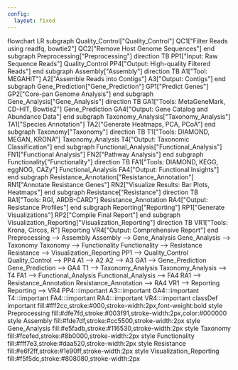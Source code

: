 ```yaml
---
config:
  layout: fixed
---
```

flowchart LR
 subgraph Quality_Control["Quality_Control"]
        QC1["Filter Reads using readfq, bowtie2"]
        QC2["Remove Host Genome Sequences"]
  end
 subgraph Preprocessing["Preprocessing"]
    direction TB
        PP1["Input: Raw Sequence Reads"]
        Quality_Control
        PP4["Output: High-quality Filtered Reads"]
  end
 subgraph Assembly["Assembly"]
    direction TB
        A1["Tool: MEGAHIT"]
        A2["Assemble Reads into Contigs"]
        A3["Output: Contigs"]
  end
 subgraph Gene_Prediction["Gene_Prediction"]
        GP1["Predict Genes"]
        GP2["Core-pan Genome Analysis"]
  end
 subgraph Gene_Analysis["Gene_Analysis"]
    direction TB
        GA1["Tools: MetaGeneMark, CD-HIT, Bowtie2"]
        Gene_Prediction
        GA4["Output: Gene Catalog and Abundance Data"]
  end
 subgraph Taxonomy_Analysis["Taxonomy_Analysis"]
        TA1["Species Annotation"]
        TA2["Generate Heatmaps, PCA, PCoA"]
  end
 subgraph Taxonomy["Taxonomy"]
    direction TB
        T1["Tools: DIAMOND, MEGAN, KRONA"]
        Taxonomy_Analysis
        T4["Output: Taxonomic Classification"]
  end
 subgraph Functional_Analysis["Functional_Analysis"]
        FN1["Functional Analysis"]
        FN2["Pathway Analysis"]
  end
 subgraph Functionality["Functionality"]
    direction TB
        FA1["Tools: DIAMOND, KEGG, eggNOG, CAZy"]
        Functional_Analysis
        FA4["Output: Functional Insights"]
  end
 subgraph Resistance_Annotation["Resistance_Annotation"]
        RN1["Annotate Resistance Genes"]
        RN2["Visualize Results: Bar Plots, Heatmaps"]
  end
 subgraph Resistance["Resistance"]
    direction TB
        RA1["Tools: RGI, ARDB-CARD"]
        Resistance_Annotation
        RA4["Output: Resistance Profiles"]
  end
 subgraph Reporting["Reporting"]
        RP1["Generate Visualizations"]
        RP2["Compile Final Report"]
  end
 subgraph Visualization_Reporting["Visualization_Reporting"]
    direction TB
        VR1["Tools: Krona, Circos, R"]
        Reporting
        VR4["Output: Comprehensive Report"]
  end
    Preprocessing --> Assembly
    Assembly --> Gene_Analysis
    Gene_Analysis --> Taxonomy
    Taxonomy --> Functionality
    Functionality --> Resistance
    Resistance --> Visualization_Reporting
    PP1 --> Quality_Control
    Quality_Control --> PP4
    A1 --> A2
    A2 --> A3
    GA1 --> Gene_Prediction
    Gene_Prediction --> GA4
    T1 --> Taxonomy_Analysis
    Taxonomy_Analysis --> T4
    FA1 --> Functional_Analysis
    Functional_Analysis --> FA4
    RA1 --> Resistance_Annotation
    Resistance_Annotation --> RA4
    VR1 --> Reporting
    Reporting --> VR4
     PP4:::important
     A3:::important
     GA4:::important
     T4:::important
     FA4:::important
     RA4:::important
     VR4:::important
    classDef important fill:#fff2cc,stroke:#000,stroke-width:2px,font-weight:bold
    style Preprocessing fill:#dfe7fd,stroke:#003f91,stroke-width:2px,color:#000000
    style Assembly fill:#fde7df,stroke:#cc5500,stroke-width:2px
    style Gene_Analysis fill:#e5fadb,stroke:#116530,stroke-width:2px
    style Taxonomy fill:#fcefed,stroke:#8b0000,stroke-width:2px
    style Functionality fill:#fff7e3,stroke:#daa520,stroke-width:2px
    style Resistance fill:#e6f2ff,stroke:#1e90ff,stroke-width:2px
    style Visualization_Reporting fill:#f5f5dc,stroke:#808080,stroke-width:2px
